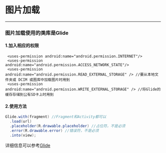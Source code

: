 # 图片加载

---

### 图片加载使用的类库是Glide

#### 1.加入相应的权限

```
 <uses-permission android:name="android.permission.INTERNET"/>
 <uses-permission android:name="android.permission.ACCESS_NETWORK_STATE"/>
 <uses-permission android:name="android.permission.READ_EXTERNAL_STORAGE" /> //要从本地文件夹或 DCIM 或图库中加载图片时用到
 <uses-permission android:name="android.permission.WRITE_EXTERNAL_STORAGE" /> //将Glide的缓存存储到公有SD卡上时用到
```

#### 2.使用方法

```java
Glide.with(fragment) //Fragment和Activity都可以
  .load(url)
  .placeholder(R.drawable.placeholder) //占位符，不是必须
  .error(R.drawable.error) //错误符，不是必须
  .into(view);
```

详细信息可以参考[Glide](https://muyangmin.github.io/glide-docs-cn/doc/placeholders.html)

